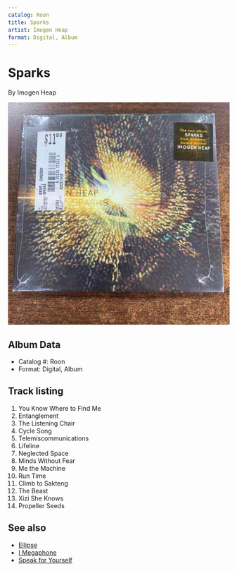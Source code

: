 ```yaml
---
catalog: Roon
title: Sparks
artist: Imogen Heap
format: Digital, Album
---
```


# Sparks

By Imogen Heap

![](../../assets/albumcovers/Imogen_Heap-Sparks.png)

## Album Data

- Catalog #: Roon
- Format: Digital, Album


## Track listing


1. You Know Where to Find Me
2. Entanglement
3. The Listening Chair
4. Cycle Song
5. Telemiscommunications
6. Lifeline
7. Neglected Space
8. Minds Without Fear
9. Me the Machine
10. Run Time
11. Climb to Sakteng
12. The Beast
13. Xizi She Knows
14. Propeller Seeds


## See also

- [Ellipse](Ellipse.md)
- [I Megaphone](I_Megaphone.md)
- [Speak for Yourself](Speak_for_Yourself.md)
